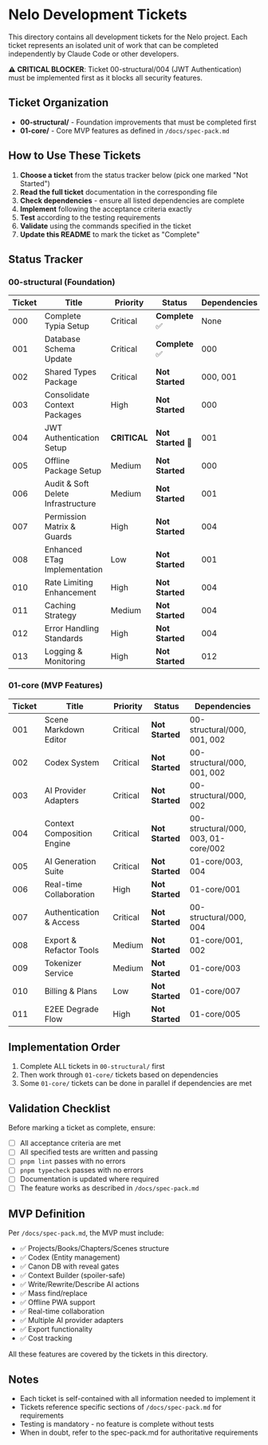 # Nelo Development Tickets

This directory contains all development tickets for the Nelo project. Each ticket represents an isolated unit of work that can be completed independently by Claude Code or other developers.

**⚠️ CRITICAL BLOCKER**: Ticket 00-structural/004 (JWT Authentication) must be implemented first as it blocks all security features.

## Ticket Organization

- **00-structural/** - Foundation improvements that must be completed first
- **01-core/** - Core MVP features as defined in `/docs/spec-pack.md`

## How to Use These Tickets

1. **Choose a ticket** from the status tracker below (pick one marked "Not Started")
2. **Read the full ticket** documentation in the corresponding file
3. **Check dependencies** - ensure all listed dependencies are complete
4. **Implement** following the acceptance criteria exactly
5. **Test** according to the testing requirements
6. **Validate** using the commands specified in the ticket
7. **Update this README** to mark the ticket as "Complete"

## Status Tracker

### 00-structural (Foundation)

| Ticket | Title | Priority | Status | Dependencies |
|--------|-------|----------|---------|--------------|
| 000 | Complete Typia Setup | Critical | **Complete** ✅ | None |
| 001 | Database Schema Update | Critical | **Complete** ✅ | 000 |
| 002 | Shared Types Package | Critical | **Not Started** | 000, 001 |
| 003 | Consolidate Context Packages | High | **Not Started** | 000 |
| 004 | JWT Authentication Setup | **CRITICAL** | **Not Started** 🔴 | 001 |
| 005 | Offline Package Setup | Medium | **Not Started** | 000 |
| 006 | Audit & Soft Delete Infrastructure | Medium | **Not Started** | 001 |
| 007 | Permission Matrix & Guards | High | **Not Started** | 004 |
| 008 | Enhanced ETag Implementation | Low | **Not Started** | 001 |
| 010 | Rate Limiting Enhancement | High | **Not Started** | 004 |
| 011 | Caching Strategy | Medium | **Not Started** | 004 |
| 012 | Error Handling Standards | High | **Not Started** | 004 |
| 013 | Logging & Monitoring | High | **Not Started** | 012 |

### 01-core (MVP Features)

| Ticket | Title | Priority | Status | Dependencies |
|--------|-------|----------|---------|--------------|
| 001 | Scene Markdown Editor | Critical | **Not Started** | 00-structural/000, 001, 002 |
| 002 | Codex System | Critical | **Not Started** | 00-structural/000, 001, 002 |
| 003 | AI Provider Adapters | Critical | **Not Started** | 00-structural/000, 002 |
| 004 | Context Composition Engine | Critical | **Not Started** | 00-structural/000, 003, 01-core/002 |
| 005 | AI Generation Suite | Critical | **Not Started** | 01-core/003, 004 |
| 006 | Real-time Collaboration | High | **Not Started** | 01-core/001 |
| 007 | Authentication & Access | Critical | **Not Started** | 00-structural/000, 004 |
| 008 | Export & Refactor Tools | Medium | **Not Started** | 01-core/001, 002 |
| 009 | Tokenizer Service | Medium | **Not Started** | 01-core/003 |
| 010 | Billing & Plans | Low | **Not Started** | 01-core/007 |
| 011 | E2EE Degrade Flow | High | **Not Started** | 01-core/005 |

## Implementation Order

1. Complete ALL tickets in `00-structural/` first
2. Then work through `01-core/` tickets based on dependencies
3. Some `01-core/` tickets can be done in parallel if dependencies are met

## Validation Checklist

Before marking a ticket as complete, ensure:

- [ ] All acceptance criteria are met
- [ ] All specified tests are written and passing
- [ ] `pnpm lint` passes with no errors
- [ ] `pnpm typecheck` passes with no errors
- [ ] Documentation is updated where required
- [ ] The feature works as described in `/docs/spec-pack.md`

## MVP Definition

Per `/docs/spec-pack.md`, the MVP must include:
- ✅ Projects/Books/Chapters/Scenes structure
- ✅ Codex (Entity management)
- ✅ Canon DB with reveal gates
- ✅ Context Builder (spoiler-safe)
- ✅ Write/Rewrite/Describe AI actions
- ✅ Mass find/replace
- ✅ Offline PWA support
- ✅ Real-time collaboration
- ✅ Multiple AI provider adapters
- ✅ Export functionality
- ✅ Cost tracking

All these features are covered by the tickets in this directory.

## Notes

- Each ticket is self-contained with all information needed to implement it
- Tickets reference specific sections of `/docs/spec-pack.md` for requirements
- Testing is mandatory - no feature is complete without tests
- When in doubt, refer to the spec-pack.md for authoritative requirements